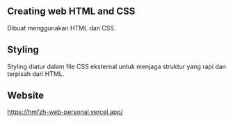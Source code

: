 ## Creating web HTML and CSS

Dibuat menggunakan HTML dan CSS.

## Styling
Styling diatur dalam file CSS eksternal untuk menjaga struktur yang rapi dan terpisah dari HTML.

## Website
https://hmfzh-web-personal.vercel.app/


